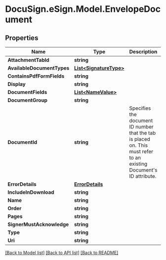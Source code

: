 # DocuSign.eSign.Model.EnvelopeDocument
## Properties

Name | Type | Description | Notes
------------ | ------------- | ------------- | -------------
**AttachmentTabId** | **string** |  | [optional] 
**AvailableDocumentTypes** | [**List&lt;SignatureType&gt;**](SignatureType.md) |  | [optional] 
**ContainsPdfFormFields** | **string** |  | [optional] 
**Display** | **string** |  | [optional] 
**DocumentFields** | [**List&lt;NameValue&gt;**](NameValue.md) |  | [optional] 
**DocumentGroup** | **string** |  | [optional] 
**DocumentId** | **string** | Specifies the document ID number that the tab is placed on. This must refer to an existing Document&#39;s ID attribute. | [optional] 
**ErrorDetails** | [**ErrorDetails**](ErrorDetails.md) |  | [optional] 
**IncludeInDownload** | **string** |  | [optional] 
**Name** | **string** |  | [optional] 
**Order** | **string** |  | [optional] 
**Pages** | **string** |  | [optional] 
**SignerMustAcknowledge** | **string** |  | [optional] 
**Type** | **string** |  | [optional] 
**Uri** | **string** |  | [optional] 

[[Back to Model list]](../README.md#documentation-for-models) [[Back to API list]](../README.md#documentation-for-api-endpoints) [[Back to README]](../README.md)

